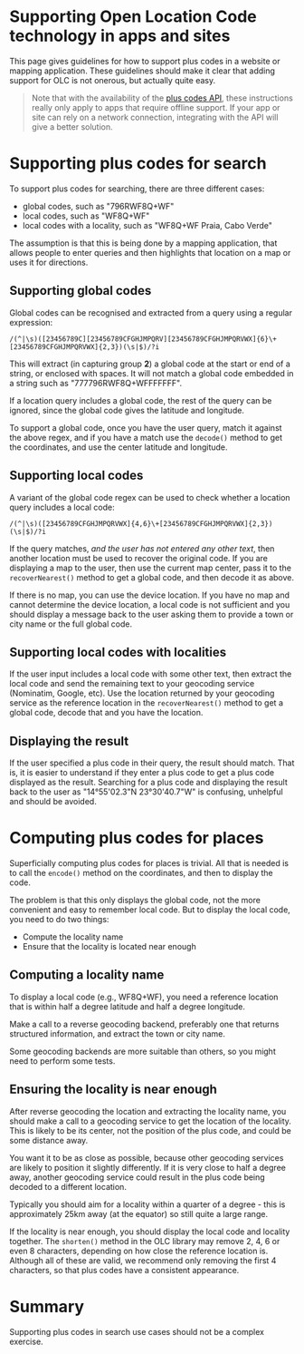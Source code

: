 # Supporting Open Location Code technology in apps and sites

This page gives guidelines for how to support plus codes in a website or mapping application. These guidelines should make it clear that adding support for OLC is not onerous, but actually quite easy.

> Note that with the availability of the [plus codes API](https://github.com/google/open-location-code/wiki/Plus-code-API), these instructions really only apply to apps that require offline support. If your app or site can rely on a network connection, integrating with the API will give a better solution.

# Supporting plus codes for search

To support plus codes for searching, there are three different cases:
* global codes, such as "796RWF8Q+WF"
* local codes, such as "WF8Q+WF"
* local codes with a locality, such as "WF8Q+WF Praia, Cabo Verde"

The assumption is that this is being done by a mapping application, that allows people to enter queries and then highlights that location on a map or uses it for directions.

## Supporting global codes

Global codes can be recognised and extracted from a query using a regular expression:

    /(^|\s)([23456789C][23456789CFGHJMPQRV][23456789CFGHJMPQRVWX]{6}\+[23456789CFGHJMPQRVWX]{2,3})(\s|$)/?i

This will extract (in capturing group **2**) a global code at the start or end of a string, or enclosed with spaces. It will not match a global code embedded in a string such as "777796RWF8Q+WFFFFFFF". 

If a location query includes a global code, the rest of the query can be ignored, since the global code gives the latitude and longitude.

To support a global code, once you have the user query, match it against the above regex, and if you have a match use the `decode()` method to get the coordinates, and use the center latitude and longitude.

## Supporting local codes

A variant of the global code regex can be used to check whether a location query includes a local code:

    /(^|\s)([23456789CFGHJMPQRVWX]{4,6}\+[23456789CFGHJMPQRVWX]{2,3})(\s|$)/?i

If the query matches, *and the user has not entered any other text*, then another location must be used to recover the original code. If you are displaying a map to the user, then use the current map center, pass it to the `recoverNearest()` method to get a global code, and then decode it as above.

If there is no map, you can use the device location. If you have no map and cannot determine the device location, a local code is not sufficient and you should display a message back to the user asking them to provide a town or city name or the full global code.

## Supporting local codes with localities

If the user input includes a local code with some other text, then extract the local code and send the remaining text to your geocoding service (Nominatim, Google, etc). Use the location returned by your geocoding service as the reference location in the `recoverNearest()` method to get a global code, decode that and you have the location.

## Displaying the result

If the user specified a plus code in their query, the result should match. That is, it is easier to understand if they enter a plus code to get a plus code displayed as the result. Searching for a plus code and displaying the result back to the user as "14°55'02.3"N 23°30'40.7"W" is confusing, unhelpful and should be avoided.

# Computing plus codes for places

Superficially computing plus codes for places is trivial. All that is needed is to call the `encode()` method on the coordinates, and then to display the code.

The problem is that this only displays the global code, not the more convenient and easy to remember local code. But to display the local code, you need to do two things:

* Compute the locality name
* Ensure that the locality is located near enough

## Computing a locality name
To display a local code (e.g., WF8Q+WF), you need a reference location that is within half a degree latitude and half a degree longitude.

Make a call to a reverse geocoding backend, preferably one that returns structured information, and extract the town or city name.

Some geocoding backends are more suitable than others, so you might need to perform some tests.

## Ensuring the locality is near enough
After reverse geocoding the location and extracting the locality name, you should make a call to a geocoding service to get the location of the locality. This is likely to be its center, not the position of the plus code, and could be some distance away.

You want it to be as close as possible, because other geocoding services are likely to position it slightly differently. If it is very close to half a degree away, another geocoding service could result in the plus code being decoded to a different location.

Typically you should aim for a locality within a quarter of a degree - this is approximately 25km away (at the equator) so still quite a large range.

If the locality is near enough, you should display the local code and locality together. The `shorten()` method in the OLC library may remove 2, 4, 6 or even 8 characters, depending on how close the reference location is. Although all of these are valid, we recommend only removing the first 4 characters, so that plus codes have a consistent appearance.

# Summary
Supporting plus codes in search use cases should not be a complex exercise. 